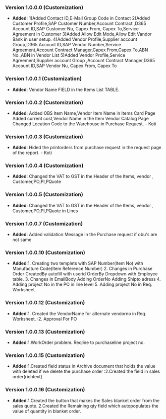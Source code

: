 ### Version 1.0.0.0 (Customization)
- **Added**: 1)Added Contact ID,E-Mail Group Code in Contact
             2)Added Customer Profile,SAP Customer Number,Account Contract ,D365 Account ID,SAP Customer Nu, Capex  From,  Capex To,Service Agreement in Customer
             3)Added Allow Edit Mode,Allow Edit Vandor Bank in user setup.
             4)Added Vendor Profile,Supplier account Group,D365 Account ID,SAP Vendor Number,Service Agreement,Account Contract Manager,Capex From,Capex To,ABN No.,ABN in Vendor List
             5)Added Vendor Profile,Service Agreement,Supplier account Group ,Account Contract  Manager,D365 Account ID,SAP Vendor Nu, Capex  From,  Capex To


### Version 1.0.0.1 (Customization)
- **Added**: Vendor Name FIELD in the Items List TABLE.

### Version 1.0.0.2 (Customization)
- **Added**: Added OBS Item Name,Vendor Item Name in Items Card Page
             Added current cost,Vendor Name in the Item Vendor Catalog Page
             Changed Location Code to the Warehouse in Purchase Request. - Koti

### Version 1.0.0.3 (Customization) 
- **Added**: Hided the printorders from purchase request in the request page of the report.   - Koti


### Version 1.0.0.4 (Customization) 
- **Added**: Changed the VAT to GST in the Header of the Items, vendor , Customer,PO,PI,PQuote

### Version 1.0.0.5 (Customization) 
- **Added**: Changed the VAT to GST in the Header of the Items, vendor , Customer,PO,PI,PQuote in Lines

### Version 1.0.0.7 (Customization) 
- **Added**: Added validation Message in the Purchase request if obu's are not same

### Version 1.0.0.10 (Customization) 
- **Added**:1. Creating two templets
                with SAP Number(Item No)
                with Manufacture Code(Item Reference Number)
            2. Changes in Purchase Order
                CreatedBy autofill with userid
                OrderBy Dropdown with Employee table.
            3. Changes in EmailBody
                Adding OrderNo
                Adding Shipto adress
            4. Adding project No in the PO in line level
            5. Adding project No in Req. Worksheet
### Version 1.0.0.12 (Customization) 
- **Added**:1. Created the VendorName for alternate vendorno in Req. Worksheet.
           :2. Approval For PO

### Version 1.0.0.13 (Customization) 
- **Added**:1.WorkOrder problem.
              Reqline to purchaseline project no.
### Version 1.0.0.15 (Customization)
- **Added**:1.Created field status in Archive document that holds the value with deleted if we delete   the purchase order
           :2.Created the field in sales order(richtext)

### Version 1.0.0.16 (Customization) 
- **Added**:1.Created the button that makes the Sales blanket order from the sales quote.
            2.Created the Remaining qty field which autopopulates the value of quantity in blanket order.